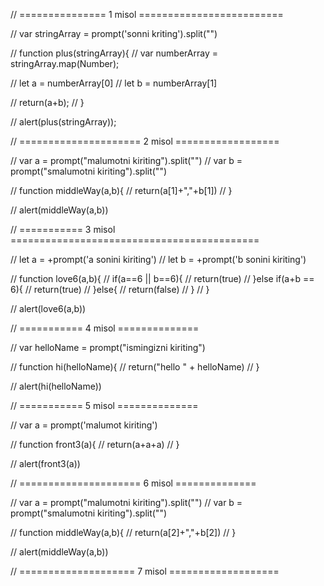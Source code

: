 // =============== 1 misol =========================

// var stringArray = prompt('sonni kriting').split("")


// function plus(stringArray){
//     var numberArray = stringArray.map(Number);
    
//     let a = numberArray[0]
//     let b = numberArray[1]

    
// return(a+b);
// }

// alert(plus(stringArray));



// ===================== 2 misol ==================


// var a = prompt("malumotni kiriting").split("")
// var b = prompt("smalumotni kiriting").split("")


// function middleWay(a,b){
//     return(a[1]+","+b[1])
// }


// alert(middleWay(a,b))


// =========== 3 misol ===========================================

// let a = +prompt('a sonini kiriting')
// let b = +prompt('b sonini kiriting')

// function love6(a,b){
//     if(a==6 || b==6){
//         return(true)
//     }else if(a+b == 6){
//         return(true)
//     }else{
//         return(false)
//     }
// }

// alert(love6(a,b))


// =========== 4 misol ==============

// var helloName = prompt("ismingizni kiriting")

// function hi(helloName){
//     return("hello " + helloName)
// }

// alert(hi(helloName))

// =========== 5 misol ==============

// var a = prompt('malumot kiriting')

// function front3(a){
//     return(a+a+a)
// }

// alert(front3(a))


// ===================== 6 misol ==============


// var a = prompt("malumotni kiriting").split("")
// var b = prompt("smalumotni kiriting").split("")


// function middleWay(a,b){
//     return(a[2]+","+b[2])
// }


// alert(middleWay(a,b))

//  ==================== 7 misol ===================

